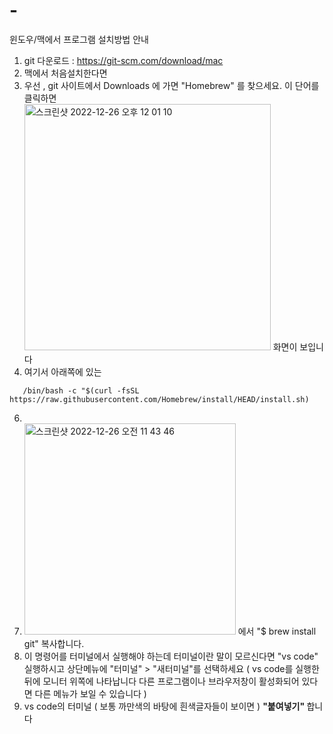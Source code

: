 # -
윈도우/맥에서 프로그램 설치방법 안내

1. git 다운로드 : https://git-scm.com/download/mac 
2. 맥에서 처음설치한다면 <br>
3. 우선 , git 사이트에서 Downloads 에 가면 "Homebrew" 를 찾으세요. 이 단어를 클릭하면
<br><img width="394" alt="스크린샷 2022-12-26 오후 12 01 10" src="https://user-images.githubusercontent.com/48478079/209494263-e7c23c44-64c7-4764-b2f8-44f77225f9b7.png" width="100"> 화면이 보입니다
4. 여기서 아래쪽에 있는 
```
   /bin/bash -c "$(curl -fsSL https://raw.githubusercontent.com/Homebrew/install/HEAD/install.sh)

```
6.
7. <img width="338" alt="스크린샷 2022-12-26 오전 11 43 46" src="https://user-images.githubusercontent.com/48478079/209492952-be1522a0-0b1a-4b58-bf68-3ac9ac417a95.png"> 에서 "$ brew install git" 복사합니다.
8. 이 명령어를 터미널에서 실행해야 하는데 터미널이란 말이 모르신다면 "vs code" 실행하시고 상단메뉴에 "터미널" > "새터미널"를 선택하세요 ( vs code를 실행한 뒤에 모니터 위쪽에 나타납니다  다른 프로그램이나 브라우저창이 활성화되어 있다면 다른 메뉴가 보일 수 있습니다 )
9. vs code의 터미널 ( 보통 까만색의 바탕에 흰색글자들이 보이면 ) <b>"붙여넣기" </b>합니다
